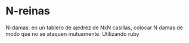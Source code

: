 # N-reinas
N-damas: en un tablero de ajedrez de NxN casillas, colocar N damas de modo que no se ataquen mutuamente. Utilizando ruby

